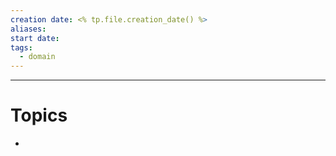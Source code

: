 ```yaml
---
creation date: <% tp.file.creation_date() %>
aliases: 
start date: 
tags:
  - domain
---
```

---
# Topics

- 